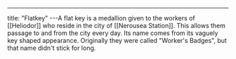 ---
title: "Flatkey"
---A flat key is a medallion given to the workers of [[Heliodor]] who reside in the city of [[Nerousea Station]]. This allows them passage to and from the city every day. Its name comes from its vaguely key shaped appearance. Originally they were called "Worker's Badges", but that name didn't stick for long.